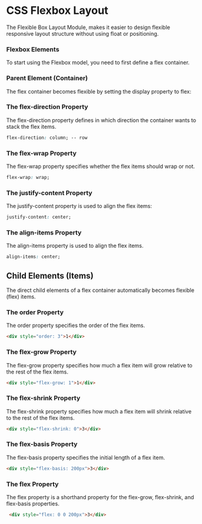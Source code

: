 # CSS Flexbox Layout
The Flexible Box Layout Module, makes it easier to design flexible responsive layout structure without using float or positioning.

### Flexbox Elements
To start using the Flexbox model, you need to first define a flex container.
### Parent Element (Container)
The flex container becomes flexible by setting the display property to flex:

### The flex-direction Property
The flex-direction property defines in which direction the container wants to stack the flex items.
```css
flex-direction: column; -- row
```

### The flex-wrap Property
The flex-wrap property specifies whether the flex items should wrap or not.
```css
flex-wrap: wrap;
```

### The justify-content Property
The justify-content property is used to align the flex items:
```css
justify-content: center;
```

### The align-items Property
The align-items property is used to align the flex items.
```css
align-items: center;
```

## Child Elements (Items)
The direct child elements of a flex container automatically becomes flexible (flex) items.

### The order Property
The order property specifies the order of the flex items.
```html
<div style="order: 3">1</div>
```

### The flex-grow Property
The flex-grow property specifies how much a flex item will grow relative to the rest of the flex items.
```html
<div style="flex-grow: 1">1</div>
```

### The flex-shrink Property
The flex-shrink property specifies how much a flex item will shrink relative to the rest of the flex items.
```html
<div style="flex-shrink: 0">3</div>
```

### The flex-basis Property
The flex-basis property specifies the initial length of a flex item.
```html
<div style="flex-basis: 200px">3</div>
```

### The flex Property
The flex property is a shorthand property for the flex-grow, flex-shrink, and flex-basis properties.
```html
 <div style="flex: 0 0 200px">3</div>
 ```

